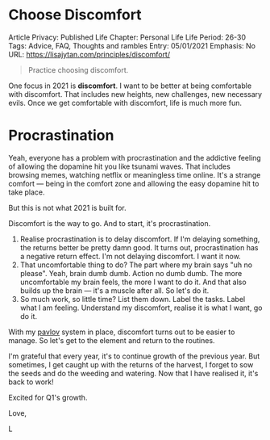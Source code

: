 # Choose Discomfort

Article Privacy: Published
Life Chapter: Personal Life
Life Period: 26-30
Tags: Advice, FAQ, Thoughts and rambles
Entry: 05/01/2021
Emphasis: No
URL: https://lisajytan.com/principles/discomfort/

> Practice choosing discomfort.
> 

One focus in 2021 is **discomfort**. I want to be better at being comfortable with discomfort. That includes new heights, new challenges, new necessary evils. Once we get comfortable with discomfort, life is much more fun. 

# Procrastination

Yeah, everyone has a problem with procrastination and the addictive feeling of allowing the dopamine hit you like tsunami waves. That includes browsing memes, watching netflix or meaningless time online. It's a strange comfort — being in the comfort zone and allowing the easy dopamine hit to take place. 

But this is not what 2021 is built for. 

Discomfort is the way to go. And to start, it's procrastination. 

1. Realise procrastination is to delay discomfort. If I'm delaying something, the returns better be pretty damn good. It turns out, procrastination has a negative return effect. I'm not delaying discomfort. I want it now. 
2. That uncomfortable thing to do? The part where my brain says "uh no please". Yeah, brain dumb dumb. Action no dumb dumb. The more uncomfortable my brain feels, the more I want to do it. And that also builds up the brain — it's a muscle after all. So let's do it. 
3. So much work, so little time? List them down. Label the tasks. Label what I am feeling. Understand my discomfort, realise it is what I want, go do it. 

With my [pavlov](https://lisajytan.com/lessons/pavlov/) system in place, discomfort turns out to be easier to manage. So let's get to the element and return to the routines. 

I'm grateful that every year, it's to continue growth of the previous year. But sometimes, I get caught up with the returns of the harvest, I forget to sow the seeds and do the weeding and watering. Now that I have realised it, it's back to work! 

Excited for Q1's growth.

Love,

L